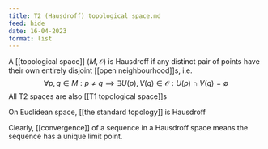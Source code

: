 ```yaml
---
title: T2 (Hausdroff) topological space.md
feed: hide
date: 16-04-2023
format: list
---
```



A [[topological space]] $(M, \mathcal O)$ is Hausdroff if any distinct pair of points have their own entirely disjoint [[open neighbourhood]]s, i.e.$$
\forall p, q \in M: p\neq q\implies \exists U(p), V(q)\in\mathcal O: U(p) \cap V(q) = \emptyset
$$
All T2 spaces are also [[T1 topological space]]s

On Euclidean space, [[the standard topology]] is Hausdroff

Clearly, [[convergence]] of a sequence in a Hausdroff space means the sequence has a unique limit point.